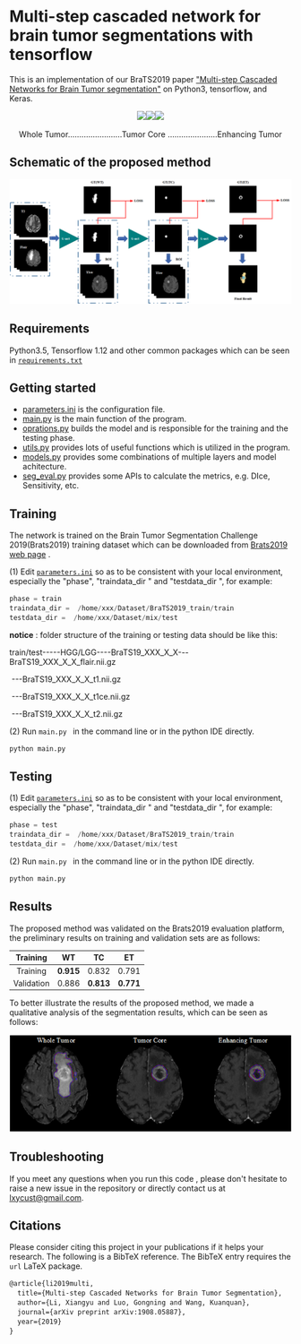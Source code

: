 # Multi-step cascaded network for brain tumor segmentations  with tensorflow

This is an implementation of our BraTS2019 paper ["Multi-step Cascaded Networks for Brain Tumor segmentation"](https://arxiv.org/abs/1908.05887) on Python3, tensorflow, and Keras.



<p align="center">
    <img src="images/WT.gif" width="250"/><img src="images/TC.gif" width="250"/><img src="images/ET.gif" width="250"/>
</p>

<p align="center">
     Whole Tumor........................Tumor  Core ......................Enhancing Tumor
</p>



## Schematic of the proposed method    

<p align="center">
    <img src="images/cascaded.png" width="1000">
</p>



## Requirements  

Python3.5,  Tensorflow 1.12  and other common packages  which can be seen in [`requirements.txt`](requirements.txt)



## Getting started  

+ [parameters.ini](src/tr_param_brain.ini)   is the configuration file.
+ [main.py](src/main.py)   is the main function of the program.
+ [oprations.py](src/model.py)  builds the model and  is responsible for the training and the testing phase.
+ [utils.py](src/utils.py)  provides lots of useful functions  which is utilized in the program.
+ [models.py](src/ops.py)  provides some combinations of  multiple layers and model achitecture.
+ [seg_eval.py](src/seg_eval.py)  provides some APIs to calculate the metrics, e.g. DIce, Sensitivity, etc.



## Training

The network is trained on the Brain Tumor Segmentation Challenge 2019(Brats2019)  training dataset which  can be downloaded from  [Brats2019 web page](http://www.braintumorsegmentation.org/) .

(1)  Edit [`parameters.ini`](src/parameters.ini) so as to be consistent with your local environment, especially the "phase", "traindata_dir " and "testdata_dir ", for example:

```python
phase = train
traindata_dir =  /home/xxx/Dataset/BraTS2019_train/train
testdata_dir =  /home/xxx/Dataset/mix/test
```

**notice** : folder structure of the training or testing data should be like this:

train/test-----HGG/LGG----BraTS19_XXX_X_X---BraTS19_XXX_X_X_flair.nii.gz

​                                                                            ---BraTS19_XXX_X_X_t1.nii.gz

​																			---BraTS19_XXX_X_X_t1ce.nii.gz

​																			---BraTS19_XXX_X_X_t2.nii.gz

(2) Run `main.py `  in the command line or in the python IDE directly.

```python
python main.py
```



## Testing

(1)  Edit [`parameters.ini`](src/parameters.ini) so as to be consistent with your local environment, especially the "phase", "traindata_dir " and "testdata_dir ", for example:

```python
phase = test
traindata_dir =  /home/xxx/Dataset/BraTS2019_train/train
testdata_dir =  /home/xxx/Dataset/mix/test
```

(2) Run `main.py `  in the command line or in the python IDE directly.

```python
python main.py
```



## Results

The proposed method was validated on the Brats2019 evaluation platform, the preliminary results on training and validation sets are as follows:       

|  Training  |    WT     |    TC     |    ET     |
| :--------: | :-------: | :-------: | :-------: |
|  Training  | **0.915** |   0.832   |   0.791   |
| Validation |   0.886   | **0.813** | **0.771** |

To better illustrate the results of the proposed method, we made a qualitative analysis of the segmentation results, which can be seen as follows:

<p align="center">
    <img src="images/result.png">
</p>



## Troubleshooting 

If you meet any questions when you run this code ,   please don't hesitate  to raise a new issue in the repository or directly contact us at lxycust@gmail.com.



## Citations

Please consider citing this project in your publications if it helps your research. The following is a BibTeX reference. The BibTeX entry  requires the `url` LaTeX package.

```latex
@article{li2019multi,
  title={Multi-step Cascaded Networks for Brain Tumor Segmentation},
  author={Li, Xiangyu and Luo, Gongning and Wang, Kuanquan},
  journal={arXiv preprint arXiv:1908.05887},
  year={2019}
}
```